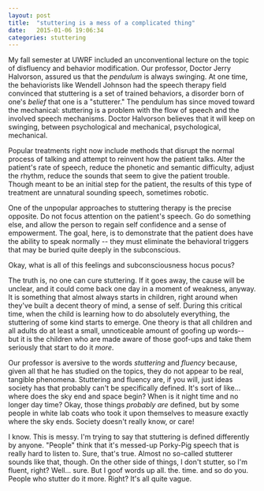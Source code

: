 ```yaml
---
layout: post
title:  "stuttering is a mess of a complicated thing"
date:   2015-01-06 19:06:34
categories: stuttering
---
```

My fall semester at UWRF included an unconventional lecture on the topic of disfluency and behavior modification. Our professor, Doctor Jerry Halvorson, assured us that the *pendulum* is always swinging. At one time, the behaviorists like Wendell Johnson had the speech therapy field convinced that stuttering is a set of trained behaviors, a disorder born of one's *belief* that one is a "stutterer." The pendulum has since moved toward the mechanical: stuttering is a problem with the flow of speech and the involved speech mechanisms. Doctor Halvorson believes that it will keep on swinging, between psychological and mechanical, psychological, mechanical.

Popular treatments right now include methods that disrupt the normal process of talking and attempt to reinvent how the patient talks. Alter the patient's rate of speech, reduce the phonetic and semantic difficulty, adjust the rhythm, reduce the sounds that seem to give the patient trouble. Though meant to be an initial step for the patient, the results of this type of treatment are unnatural sounding speech, sometimes robotic.

One of the unpopular approaches to stuttering therapy is the precise opposite. Do not focus attention on the patient's speech. Go do something else, and allow the person to regain self confidence and a sense of empowerment. The goal, here, is to demonstrate that the patient does have the ability to speak normally -- they must eliminate the behavioral triggers that may be buried quite deeply in the subconscious.

Okay, what is all of this feelings and subconsciousness hocus pocus?

The truth is, no one can cure stuttering. If it goes away, the cause will be unclear, and it could come back one day in a moment of weakness, anyway. It is something that almost always starts in children, right around when they've built a decent theory of mind, a sense of self. During this critical time, when the child is learning how to do absolutely everything, the stuttering of some kind starts to emerge. One theory is that all children and all adults do at least a small, unnoticeable amount of goofing up words-- but it is the children who are made aware of those goof-ups and take them seriously that start to do it *more*.

Our professor is aversive to the words *stuttering* and *fluency* because, given all that he has studied on the topics, they do not appear to be real, tangible phenomena. Stuttering and fluency are, if you will, just ideas society has that probably can't be specifically defined. It's sort of like... where does the sky end and space begin? When is it night time and no longer day time? Okay, those things *probably are* defined, but by some people in white lab coats who took it upon themselves to measure exactly where the sky ends. Society doesn't really know, or care!

I know. This is messy. I'm trying to say that stuttering is defined differently by anyone. "People" think that it's messed-up Porky-Pig speech that is really hard to listen to. Sure, that's true. Almost no so-called stutterer sounds like that, though. On the other side of things, I don't stutter, so I'm fluent, right? Well... sure. But I goof words up all. the. time. and so do you. People who stutter do it more. Right? It's all quite vague.


